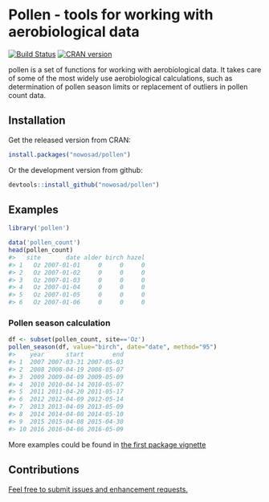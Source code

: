 <!-- README.md is generated from README.Rmd. Please edit that file -->
Pollen - tools for working with aerobiological data
===================================================

[![Build Status](https://travis-ci.org/Nowosad/pollen.png?branch=master)](https://travis-ci.org/Nowosad/pollen) [![CRAN version](http://www.r-pkg.org/badges/version/pollen)](http://cran.r-project.org/package=pollen)

pollen is a set of functions for working with aerobiological data. It takes care of some of the most widely use aerobiological calculations, such as determination of pollen season limits or replacement of outliers in pollen count data.

Installation
------------

Get the released version from CRAN:

``` r
install.packages("nowosad/pollen")
```

Or the development version from github:

``` r
devtools::install_github("nowosad/pollen")
```

Examples
--------

``` r
library('pollen')
```

``` r
data('pollen_count')
head(pollen_count)
#>   site       date alder birch hazel
#> 1   Oz 2007-01-01     0     0     0
#> 2   Oz 2007-01-02     0     0     0
#> 3   Oz 2007-01-03     0     0     0
#> 4   Oz 2007-01-04     0     0     0
#> 5   Oz 2007-01-05     0     0     0
#> 6   Oz 2007-01-06     0     0     0
```

### Pollen season calculation

``` r
df <- subset(pollen_count, site=='Oz')
pollen_season(df, value="birch", date="date", method="95")
#>    year      start        end
#> 1  2007 2007-03-31 2007-05-03
#> 2  2008 2008-04-19 2008-05-07
#> 3  2009 2009-04-09 2009-05-09
#> 4  2010 2010-04-14 2010-05-07
#> 5  2011 2011-04-20 2011-05-17
#> 6  2012 2012-04-09 2012-05-14
#> 7  2013 2013-04-09 2013-05-09
#> 8  2014 2014-04-08 2014-05-10
#> 9  2015 2015-04-08 2015-04-30
#> 10 2016 2016-04-06 2016-05-09
```

More examples could be found in [the first package vignette](https://github.com/Nowosad/pollen/blob/master/vignettes/introduction.Rmd)

Contributions
-------------

[Feel free to submit issues and enhancement requests.](https://github.com/Nowosad/pollen/issues)
